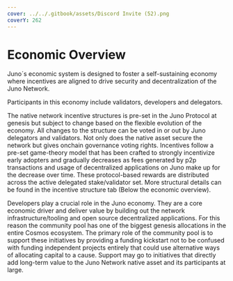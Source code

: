 ```yaml
---
cover: ../../.gitbook/assets/Discord Invite (52).png
coverY: 262
---
```


# Economic Overview

Juno´s economic system is designed to foster a self-sustaining economy where incentives are aligned to drive security and decentralization of the Juno Network.

Participants in this economy include validators, developers and delegators.

The native network incentive structures is pre-set in the Juno Protocol at genesis but subject to change based on the flexible evolution of the economy. All changes to the structure can be voted in or out by Juno delegators and validators. Not only does the native asset secure the network but gives onchain governance voting rights. Incentives follow a pre-set game-theory model that has been crafted to strongly incentivize early adopters and gradually decreases as fees generated by p2p transactions and usage of decentralized applications on Juno make up for the decrease over time. These protocol-based rewards are distributed across the active delegated stake/validator set. More structural details can be found in the incentive structure tab (Below the economic overview).

Developers play a crucial role in the Juno economy. They are a core economic driver and deliver value by building out the network infrastructure/tooling and open source decentralized applications. For this reason the community pool has one of the biggest genesis allocations in the entire Cosmos ecosystem. The primary role of the community pool is to support these initiatives by providing a funding kickstart not to be confused with funding independent projects entirely that could use alternative ways of allocating capital to a cause. Support may go to initiatives that directly add long-term value to the Juno Network native asset and its participants at large.
